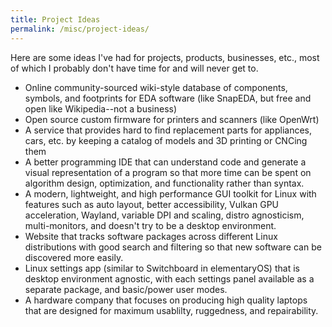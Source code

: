 ```yaml
---
title: Project Ideas
permalink: /misc/project-ideas/
---
```


Here are some ideas I've had for projects, products, businesses, etc., most of which I probably don't have time for and will never get to.

* Online community-sourced wiki-style database of components, symbols, and footprints for EDA software (like SnapEDA, but free and open like Wikipedia--not a business)
* Open source custom firmware for printers and scanners (like OpenWrt)
* A service that provides hard to find replacement parts for appliances, cars, etc. by keeping a catalog of models and 3D printing or CNCing them
* A better programming IDE that can understand code and generate a visual representation of a program so that more time can be spent on algorithm design, optimization, and functionality rather than syntax.
* A modern, lightweight, and high performance GUI toolkit for Linux with features such as auto layout, better accessibility, Vulkan GPU acceleration, Wayland, variable DPI and scaling, distro agnosticism, multi-monitors, and doesn't try to be a desktop environment.
* Website that tracks software packages across different Linux distributions with good search and filtering so that new software can be discovered more easily.
* Linux settings app (similar to Switchboard in elementaryOS) that is desktop environment agnostic, with each settings panel available as a separate package, and basic/power user modes.
* A hardware company that focuses on producing high quality laptops that are designed for maximum usablilty, ruggedness, and repairability.